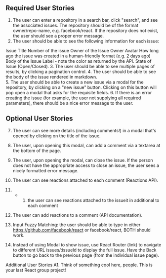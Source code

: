 



## Required User Stories
1. The user can enter a repository in a search bar, click "search", and see the associated issues. The repository should be of the format owner/repo-name, e.g. facebook/react.
If the repository does not exist, the user should see a proper error message.
2. The user should be able to see the following information for each issue:

Issue Title
Number of the issue
Owner of the Issue
Owner Avatar
How long ago the issue was created in a human-friendly format (e.g. 2 days ago)
Body of the Issue
Label - note the color as returned by the API.
State of Issue (Open/Closed).
3. The user should be able to see multiple pages of results, by clicking a pagination control.
4. The user should be able to see the body of the issue rendered in markdown.  
5. The user should be able to create a new issue via a modal for the repository, by clicking on a "new issue" button. Clicking on this button will pop open a modal that asks for the requisite fields.
6. If there is an error creating the issue (for example, the user not supplying all required parameters), there should be a nice error message to the user.


## Optional User Stories
7. The user can see more details (including comments!) in a modal that's opened by clicking on the title of the issue. 
8. The user, upon opening this modal, can add a comment via a textarea at the bottom of the page.
9. The user, upon opening the modal, can close the issue. If the person does not have the appropriate access to close an issue, the user sees a nicely formatted error message.
10. The user can see reactions attached to each comment (Reactions API).
10. - 1. the user can see reactions attached to the issueit in additional to each comment
11. The user can add reactions to a comment (API documentation).

12. Input Fuzzy Matching: the user should be able to type in either https://github.com/facebook/react or facebook/react, BOTH should work.

13. Instead of using Modal to show issue, use React Router (link) to navigate to different URL issues/:issueId to display the full issue. Have the Back button to go back to the previous page (from the individual issue page).



Additional User Stories
A1. Think of something cool here, people. This is your last React group project!